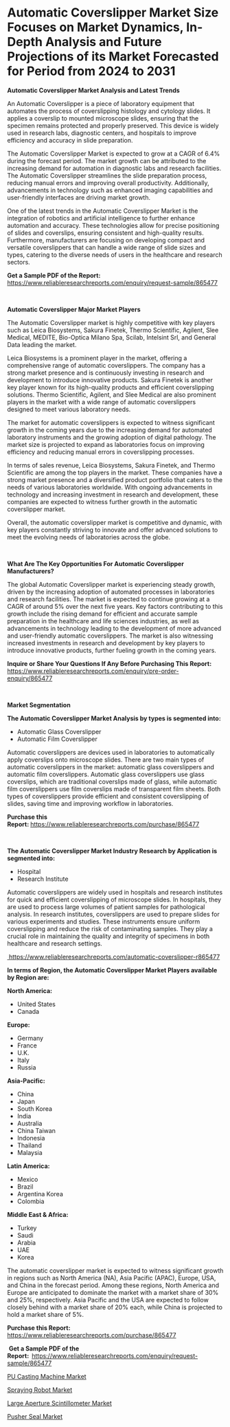 <p><h1>Automatic Coverslipper Market Size Focuses on Market Dynamics, In-Depth Analysis and Future Projections of its Market Forecasted for Period from 2024 to 2031</h1></p><p><strong>Automatic Coverslipper Market Analysis and Latest Trends</strong></p>
<p><p>An Automatic Coverslipper is a piece of laboratory equipment that automates the process of coverslipping histology and cytology slides. It applies a coverslip to mounted microscope slides, ensuring that the specimen remains protected and properly preserved. This device is widely used in research labs, diagnostic centers, and hospitals to improve efficiency and accuracy in slide preparation.</p><p>The Automatic Coverslipper Market is expected to grow at a CAGR of 6.4% during the forecast period. The market growth can be attributed to the increasing demand for automation in diagnostic labs and research facilities. The Automatic Coverslipper streamlines the slide preparation process, reducing manual errors and improving overall productivity. Additionally, advancements in technology such as enhanced imaging capabilities and user-friendly interfaces are driving market growth.</p><p>One of the latest trends in the Automatic Coverslipper Market is the integration of robotics and artificial intelligence to further enhance automation and accuracy. These technologies allow for precise positioning of slides and coverslips, ensuring consistent and high-quality results. Furthermore, manufacturers are focusing on developing compact and versatile coverslippers that can handle a wide range of slide sizes and types, catering to the diverse needs of users in the healthcare and research sectors.</p></p>
<p><strong>Get a Sample PDF of the Report:&nbsp;</strong> <a href="https://www.reliableresearchreports.com/enquiry/request-sample/865477">https://www.reliableresearchreports.com/enquiry/request-sample/865477</a></p>
<p>&nbsp;</p>
<p><strong>Automatic Coverslipper Major Market Players</strong></p>
<p><p>The Automatic Coverslipper market is highly competitive with key players such as Leica Biosystems, Sakura Finetek, Thermo Scientific, Agilent, Slee Medical, MEDITE, Bio-Optica Milano Spa, Scilab, Intelsint Srl, and General Data leading the market.</p><p>Leica Biosystems is a prominent player in the market, offering a comprehensive range of automatic coverslippers. The company has a strong market presence and is continuously investing in research and development to introduce innovative products. Sakura Finetek is another key player known for its high-quality products and efficient coverslipping solutions. Thermo Scientific, Agilent, and Slee Medical are also prominent players in the market with a wide range of automatic coverslippers designed to meet various laboratory needs.</p><p>The market for automatic coverslippers is expected to witness significant growth in the coming years due to the increasing demand for automated laboratory instruments and the growing adoption of digital pathology. The market size is projected to expand as laboratories focus on improving efficiency and reducing manual errors in coverslipping processes.</p><p>In terms of sales revenue, Leica Biosystems, Sakura Finetek, and Thermo Scientific are among the top players in the market. These companies have a strong market presence and a diversified product portfolio that caters to the needs of various laboratories worldwide. With ongoing advancements in technology and increasing investment in research and development, these companies are expected to witness further growth in the automatic coverslipper market.</p><p>Overall, the automatic coverslipper market is competitive and dynamic, with key players constantly striving to innovate and offer advanced solutions to meet the evolving needs of laboratories across the globe.</p></p>
<p>&nbsp;</p>
<p><strong>What Are The Key Opportunities For Automatic Coverslipper Manufacturers?</strong></p>
<p><p>The global Automatic Coverslipper market is experiencing steady growth, driven by the increasing adoption of automated processes in laboratories and research facilities. The market is expected to continue growing at a CAGR of around 5% over the next five years. Key factors contributing to this growth include the rising demand for efficient and accurate sample preparation in the healthcare and life sciences industries, as well as advancements in technology leading to the development of more advanced and user-friendly automatic coverslippers. The market is also witnessing increased investments in research and development by key players to introduce innovative products, further fueling growth in the coming years.</p></p>
<p><strong>Inquire or Share Your Questions If Any Before Purchasing This Report:</strong> <a href="https://www.reliableresearchreports.com/enquiry/pre-order-enquiry/865477">https://www.reliableresearchreports.com/enquiry/pre-order-enquiry/865477</a></p>
<p>&nbsp;</p>
<p><strong>Market Segmentation</strong></p>
<p><strong>The Automatic Coverslipper Market Analysis by types is segmented into:</strong></p>
<p><ul><li>Automatic Glass Coverslipper</li><li>Automatic Film Coverslipper</li></ul></p>
<p><p>Automatic coverslippers are devices used in laboratories to automatically apply coverslips onto microscope slides. There are two main types of automatic coverslippers in the market: automatic glass coverslippers and automatic film coverslippers. Automatic glass coverslippers use glass coverslips, which are traditional coverslips made of glass, while automatic film coverslippers use film coverslips made of transparent film sheets. Both types of coverslippers provide efficient and consistent coverslipping of slides, saving time and improving workflow in laboratories.</p></p>
<p><strong>Purchase this Report:&nbsp;</strong><a href="https://www.reliableresearchreports.com/purchase/865477">https://www.reliableresearchreports.com/purchase/865477</a></p>
<p>&nbsp;</p>
<p><strong>The Automatic Coverslipper Market Industry Research by Application is segmented into:</strong></p>
<p><ul><li>Hospital</li><li>Research Institute</li></ul></p>
<p><p>Automatic coverslippers are widely used in hospitals and research institutes for quick and efficient coverslipping of microscope slides. In hospitals, they are used to process large volumes of patient samples for pathological analysis. In research institutes, coverslippers are used to prepare slides for various experiments and studies. These instruments ensure uniform coverslipping and reduce the risk of contaminating samples. They play a crucial role in maintaining the quality and integrity of specimens in both healthcare and research settings.</p></p>
<p><a href="https://www.reliableresearchreports.com/automatic-coverslipper-r865477">&nbsp;https://www.reliableresearchreports.com/automatic-coverslipper-r865477</a></p>
<p><strong>In terms of Region, the Automatic Coverslipper Market Players available by Region are:</strong></p>
<p>
    <p> <strong> North America: </strong>
        <ul>
            <li>United States</li>
            <li>Canada</li>
        </ul>
        </p> 
    <p> <strong> Europe: </strong>
        <ul>
            <li>Germany</li>
            <li>France</li>
            <li>U.K.</li>
            <li>Italy</li>
            <li>Russia</li>
        </ul>
        </p> 
    <p> <strong> Asia-Pacific: </strong>
        <ul>
            <li>China</li>
            <li>Japan</li>
            <li>South Korea</li>
            <li>India</li>
            <li>Australia</li>
            <li>China Taiwan</li>
            <li>Indonesia</li>
            <li>Thailand</li>
            <li>Malaysia</li>
        </ul>
        </p> 
    <p> <strong> Latin America: </strong>
        <ul>
            <li>Mexico</li>
            <li>Brazil</li>
            <li>Argentina Korea</li>
            <li>Colombia</li>
        </ul>
        </p> 
    <p> <strong> Middle East & Africa: </strong>
        <ul>
            <li>Turkey</li>
            <li>Saudi</li>
            <li>Arabia</li>
            <li>UAE</li>
            <li>Korea</li>
        </ul>
    </p>
    </p>
<p><p>The automatic coverslipper market is expected to witness significant growth in regions such as North America (NA), Asia Pacific (APAC), Europe, USA, and China in the forecast period. Among these regions, North America and Europe are anticipated to dominate the market with a market share of 30% and 25%, respectively. Asia Pacific and the USA are expected to follow closely behind with a market share of 20% each, while China is projected to hold a market share of 5%.</p></p>
<p><strong>Purchase this Report: </strong><a href="https://www.reliableresearchreports.com/purchase/865477">https://www.reliableresearchreports.com/purchase/865477</a></p>
<p>&nbsp;<strong>Get a Sample PDF of the Report:&nbsp;&nbsp;</strong><a href="https://www.reliableresearchreports.com/enquiry/request-sample/865477">https://www.reliableresearchreports.com/enquiry/request-sample/865477</a></p>
<p><strong></strong></p>
<p><p><a href="https://github.com/peachesmcdowel1/Market-Research-Report-List-2/blob/main/pu-casting-machine-market.md">PU Casting Machine Market</a></p><p><a href="https://www.linkedin.com/pulse/decoding-spraying-robot-market-metrics-share-trends-growth-wwzjc?trackingId=gIx78TL%2FMD0wLYLfaSMjUw%3D%3D">Spraying Robot Market</a></p><p><a href="https://www.linkedin.com/pulse/analyzing-large-aperture-scintillometer-market-global-industry-x2gbe?trackingId=6MhQKCYwStyTjjNDsPd%2Fmg%3D%3D">Large Aperture Scintillometer Market</a></p><p><a href="https://github.com/edytherolanlouisejk1miz0wig/Market-Research-Report-List-2/blob/main/pusher-seal-market.md">Pusher Seal Market</a></p></p>